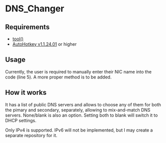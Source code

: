 # DNS_Changer

## Requirements
* [tool()](https://github.com/Masonjar13/AHK-Library/blob/master/Lib/tool.ahk)
* [AutoHotkey v1.1.24.01](https://autohotkey.com/download/) or higher

## Usage
Currently, the user is required to manually enter their NIC name into the code (line 5). A more proper method is to be added.

## How it works
It has a list of public DNS servers and allows to choose any of them for both the pimary and secondary, separately, allowing to mix-and-match DNS servers. None/blank is also an option. Setting both to blank will switch it to DHCP settings.

Only IPv4 is supported. IPv6 will not be implemented, but I may create a separate repository for it.
